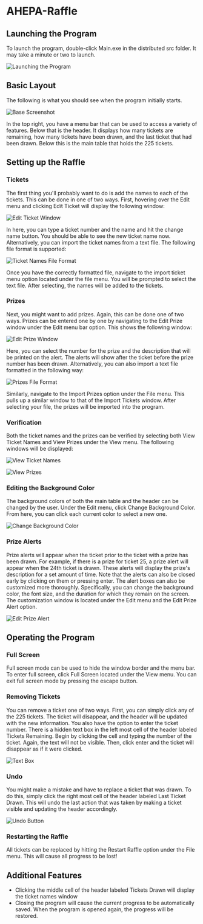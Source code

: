# AHEPA-Raffle

## Launching the Program

To launch the program, double-click Main.exe in the distributed src folder. It may take a minute or two to launch.

![Launching the Program](https://github.com/KaravolisL/AHEPA-Raffle/raw/master/docs/screenshots/LaunchingProgram.PNG)

## Basic Layout
The following is what you should see when the program initially starts.

![Base Screenshot](https://github.com/KaravolisL/AHEPA-Raffle/raw/master/docs/screenshots/Base.PNG)

In the top right, you have a menu bar that can be used to access a variety of features. Below that is the header. It displays how many tickets are remaining, how many tickets have been drawn, and the last ticket that had been drawn. Below this is the main table that holds the 225 tickets.

## Setting up the Raffle

### Tickets

The first thing you'll probably want to do is add the names to each of the tickets. This can be done in one of two ways. First, hovering over the Edit menu and clicking Edit Ticket will display the following window:

![Edit Ticket Window](https://github.com/KaravolisL/AHEPA-Raffle/raw/master/docs/screenshots/EditTicketWindow.PNG)

In here, you can type a ticket number and the name and hit the change name button. You should be able to see the new ticket name now. Alternatively, you can import the ticket names from a text file. The following file format is supported:

![Ticket Names File Format](https://github.com/KaravolisL/AHEPA-Raffle/raw/master/docs/screenshots/TicketNamesFileFormat.PNG)

Once you have the correctly formatted file, navigate to the import ticket menu option located under the file menu. You will be prompted to select the text file. After selecting, the names will be added to the tickets.

### Prizes

Next, you might want to add prizes. Again, this can be done one of two ways. Prizes can be entered one by one by navigating to the Edit Prize window under the Edit menu bar option. This shows the following window:

![Edit Prize Window](https://github.com/KaravolisL/AHEPA-Raffle/raw/master/docs/screenshots/EditPrizeWindow.PNG)

Here, you can select the number for the prize and the description that will be printed on the alert. The alerts will show after the ticket before the prize number has been drawn. Alternatively, you can also import a text file formatted in the following way:

![Prizes File Format](https://github.com/KaravolisL/AHEPA-Raffle/raw/master/docs/screenshots/PrizeFileFormat.PNG)

Similarly, navigate to the Import Prizes option under the File menu. This pulls up a similar window to that of the Import Tickets window. After selecting your file, the prizes will be imported into the program.

### Verification

Both the ticket names and the prizes can be verified by selecting both View Ticket Names and View Prizes under the View menu. The following windows will be displayed:

![View Ticket Names](https://github.com/KaravolisL/AHEPA-Raffle/raw/master/docs/screenshots/ViewTicketNames.PNG)

![View Prizes](https://github.com/KaravolisL/AHEPA-Raffle/raw/master/docs/screenshots/ViewPrizes.PNG)

### Editing the Background Color

The background colors of both the main table and the header can be changed by the user. Under the Edit menu, click Change Background Color. From here, you can click each current color to select a new one.

![Change Background Color](https://github.com/KaravolisL/AHEPA-Raffle/raw/master/docs/screenshots/ChangeBackgroundColor.PNG)

### Prize Alerts

Prize alerts will appear when the ticket prior to the ticket with a prize has been drawn. For example, if there is a prize for ticket 25, a prize alert will appear when the 24th ticket is drawn. These alerts will display the prize's description for a set amount of time. Note that the alerts can also be closed early by clicking on them or pressing enter. The alert boxes can also be customized more thoroughly. Specifically, you can change the background color, the font size, and the duration for which they remain on the screen. The customization window is located under the Edit menu and the Edit Prize Alert option.

![Edit Prize Alert](https://github.com/KaravolisL/AHEPA-Raffle/raw/master/docs/screenshots/EditPrizeAlert.PNG)

## Operating the Program

### Full Screen

Full screen mode can be used to hide the window border and the menu bar. To enter full screen, click Full Screen located under the View menu. You can exit full screen mode by pressing the escape button.

### Removing Tickets

You can remove a ticket one of two ways. First, you can simply click any of the 225 tickets. The ticket will disappear, and the header will be updated with the new information. You also have the option to enter the ticket number. There is a hidden text box in the left most cell of the header labeled Tickets Remaining. Begin by clicking the cell and typing the number of the ticket. Again, the text will not be visible. Then, click enter and the ticket will disappear as if it were clicked.

![Text Box](https://github.com/KaravolisL/AHEPA-Raffle/raw/master/docs/screenshots/TextBox.PNG)

### Undo

You might make a mistake and have to replace a ticket that was drawn. To do this, simply click the right most cell of the header labeled Last Ticket Drawn. This will undo the last action that was taken by making a ticket visible and updating the header accordingly.

![Undo Button](https://github.com/KaravolisL/AHEPA-Raffle/raw/master/docs/screenshots/UndoButton.PNG)

### Restarting the Raffle

All tickets can be replaced by hitting the Restart Raffle option under the File menu. This will cause all progress to be lost!

## Additional Features

+ Clicking the middle cell of the header labeled Tickets Drawn will display the ticket names window
+ Closing the program will cause the current progress to be automatically saved. When the program is opened again, the progress will be restored.